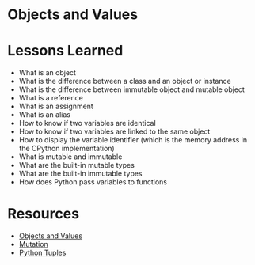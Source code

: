 # Objects and Values
# Lessons Learned
* What is an object
* What is the difference between a class and an object or instance
* What is the difference between immutable object and mutable object
* What is a reference
* What is an assignment
* What is an alias
* How to know if two variables are identical
* How to know if two variables are linked to the same object
* How to display the variable identifier (which is the memory address in the CPython implementation)
* What is mutable and immutable
* What are the built-in mutable types
* What are the built-in immutable types
* How does Python pass variables to functions
# Resources
* [Objects and Values](http://www.openbookproject.net/thinkcs/python/english2e/ch09.html#objects-and-values)
* [Mutation](http://composingprograms.com/pages/24-mutable-data.html#sequence-objects)
* [Python Tuples](http://radar.oreilly.com/2014/10/python-tuples-immutable-but-potentially-changing.html)
